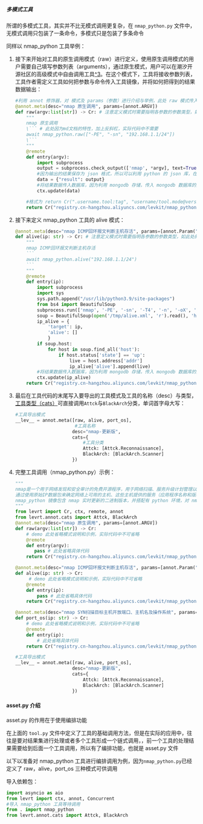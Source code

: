 

##### 多模式工具

所谓的多模式工具，其实并不比无模式调用更复杂，在 `nmap_python.py` 文件中，无模式调用只包装了一条命令，多模式只是包装了多条命令

同样以 nmap_python 工具举例：

1. 接下来开始对工具的原生调用模式（raw）进行定义，使用原生调用模式的用户需要自己填写参数列表（arguments），通过原生模式，用户可以在潮汐开源社区的高级模式中自由调用工具[^3](#为何要在工具中定义原生模式（raw）？不定义可以吗？)。在这个模式下，工具将接收参数列表，工具作者需定义工具如何把参数与命令传入工具镜像，并将如何把得到的结果数据输出：

   ```python
   #利用 annot 修饰器，对 模式及 params（参数）进行介绍与举例，此处 raw 模式传入的参数是原生命令列表，即 annot.ARGV
   @annot.meta(desc="nmap 原生调用", params=[annot.ARGV])
   def raw(argv:list[str]) -> Cr: # 注意定义模式时需要指明各参数的参数类型，如此处的 cli 为 list（数组）
       """
       nmap 原生调用
       \``` # 此处因为md文档的特性，加上反斜杠，实际代码中不需要
       await nmap_python.raw(["-PE", "-sn", "192.168.1.1/24"])
       \```
       """
       @remote
       def entry(argv):
           import subprocess
           output = subprocess.check_output(['nmap', *argv], text=True)
           #因为输出的结果保存为 json 格式，所以可以利用 python 的 json 库，在工具容器中打开 .json 文件，读取数据
           data = {"result": output}
           #将结果数据传入数据库，因为利用 mongodb 存储，传入 mongodb 数据库的数据必须为字典类型
           ctx.update(data)

       #格式为 return Cr(".username.tool:tag", "username/tool.mode@version", entry=entry(argv))
       return Cr("registry.cn-hangzhou.aliyuncs.com/levkit/nmap_python:v1.0", "szczecin/nmap_python.raw@1.0", entry=entry(argv), host=True)
   ```



2. 接下来定义 nmap_python 工具的 alive 模式：

   ~~~python
   @annot.meta(desc="nmap ICMP回环报文判断主机存活", params=[annot.Param("ip", "进行扫描的目标ip或ip段", holder="192.168.1.1/24")])
   def alive(ip: str) -> Cr: # 注意定义模式时需要指明各参数的参数类型，如此处的 ip 为 str（字符串）
       """
       nmap ICMP回环报文判断主机存活
       ```
       await nmap_python.alive("192.168.1.1/24")
       ```
       """
       @remote
       def entry(ip):
           import subprocess
           import sys
           sys.path.append("/usr/lib/python3.9/site-packages")
           from bs4 import BeautifulSoup
           subprocess.run(['nmap', '-PE', '-sn', '-T4', '-n', '-oX', '/tmp/alive.xml', ip])
           soup = BeautifulSoup(open('/tmp/alive.xml', 'r').read(), 'html.parser')
           ip_alive = {
               'target': ip,
               'alive': []
               }
           if soup.host:
               for host in soup.find_all('host'):
                   if host.status['state'] == 'up':
                       live = host.address['addr']
                       ip_alive['alive'].append(live)
           #将结果数据传入数据库，因为利用 mongodb 存储，传入 mongodb 数据库的数据必须为字典类型
           ctx.update(ip_alive)
       return Cr("registry.cn-hangzhou.aliyuncs.com/levkit/nmap_python:v1.0", "szczecin/nmap_python.alive@1.0", entry=entry(ip), host=True)
   ~~~

3. 最后在工具代码的末尾写入要导出的工具模式及工具的名称（desc）与类型，[工具类型（cats）](#附录：工具分类中英对照一览)可直接调用`Attck`与`BlackArch`分类，单词首字母大写：

   ```python
   #工具导出模式
   __lev__ = annot.meta([raw, alive, port_os],
                         #工具名称
                        desc="nmap-更新版",
                        cats={
                            #工具分类
                            Attck: [Attck.Reconnaissance],
                            BlackArch: [BlackArch.Scanner]
                        })
   ```

4. 完整工具调用（nmap_python.py）示例：

   ```python
   """
   nmap是一个用于网络发现和安全审计的免费开源程序，用于网络扫描、服务升级计划管理以及主机或服务正常运行时间监控等任务，
   通过使用原始IP数据包来确定网络上可用的主机、这些主机提供的服务（应用程序名称和版本）、它们运行的操作系统信息、数据包过滤器/防火墙的类型等信息。
   nmap_python 镜像包含 nmap 实时更新的二进制版本，并搭配有 python 环境，对 nmap-os-db文件实时更新。
   """
   from levrt import Cr, ctx, remote, annot
   from levrt.annot.cats import Attck, BlackArch
   @annot.meta(desc="nmap 原生调用", params=[annot.ARGV])
   def raw(argv:list[str]) -> Cr:
       # demo 此处省略模式说明和示例，实际代码中不可省略
       @remote
       def entry(argv):
          pass # 此处省略具体代码
       return Cr("registry.cn-hangzhou.aliyuncs.com/levkit/nmap_python:v1.0", "szczecin/nmap_python.raw@1.0", entry=entry(argv), host=True)

   @annot.meta(desc="nmap ICMP回环报文判断主机存活", params=[annot.Param("ip", "进行扫描的目标ip或ip段", holder="192.168.1.1/24")])
   def alive(ip: str) -> Cr:
        # demo 此处省略模式说明和示例，实际代码中不可省略
       @remote
       def entry(ip):
           pass # 此处省略具体代码
       return Cr("registry.cn-hangzhou.aliyuncs.com/levkit/nmap_python:v1.0", "szczecin/nmap_python.alive@1.0", entry=entry(ip), host=True)

   @annot.meta(desc="nmap SYN扫描目标主机开放端口、主机名及操作系统", params=[annot.Param("ip", "进行扫描的目标ip或ip段", holder="192.168.1.1/24")])
   def port_os(ip: str) -> Cr:
       # demo 此处省略模式说明和示例，实际代码中不可省略
       @remote
       def entry(ip):
           # 此处省略具体代码
       return Cr("registry.cn-hangzhou.aliyuncs.com/levkit/nmap_python:v1.0", "szczecin/nmap_python.port_os@1.0", entry=entry(ip), host=True)

   #工具导出模式
   __lev__ = annot.meta([raw, alive, port_os],
                        desc="nmap-更新版",
                        cats={
                            Attck: [Attck.Reconnaissance],
                            BlackArch: [BlackArch.Scanner]
                        })
   ```





#### asset.py 介绍

asset.py 的作用在于使用编排功能

在上面的 `tool.py` 文件中定义了工具的基础调用方法，但是在实际的应用中，往往是要对结果集进行处理或者多个工具形成一个链式调用，，前一个工具的处理结果需要给到后面一个工具调用，所以有了编排功能，也就是 asset.py 文件



以下以准备对 nmap_python 工具进行编排调用为例，因为`nmap_python.py`已经定义了 raw，alive，port_os 三种模式可供调用

导入依赖包：

```python
import asyncio as aio
from levrt import ctx, annot, Concurrent
#导入 nmap_python 工具等待调用
from . import nmap_python
from levrt.annot.cats import Attck, BlackArch
```
